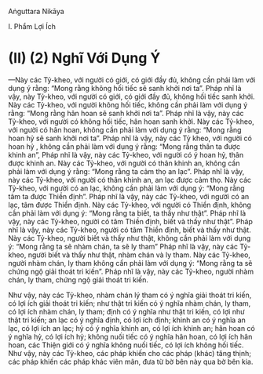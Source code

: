 Aṅguttara Nikāya

I. Phẩm Lợi Ích

# (II) (2) Nghĩ Với Dụng Ý

—Này các Tỷ-kheo, với người có giới, có giới đầy đủ, không cần phải làm với dụng ý rằng: “Mong rằng không hối tiếc sẽ sanh khởi nơi ta”. Pháp nhĩ là vậy, này Tỷ-kheo, với người có giới, có giới đầy đủ, không hối tiếc sanh khởi. Này các Tỷ-kheo, với người không hối tiếc, không cần phải làm với dụng ý rằng: “Mong rằng hân hoan sẽ sanh khởi nơi ta”. Pháp nhĩ là vậy, này các Tỷ-kheo, với người có không hối tiếc, hân hoan sanh khởi. Này các Tỷ-kheo, với người có hân hoan, không cần phải làm với dụng ý rằng: “Mong rằng hoan hỷ sẽ sanh khởi nơi ta”. Pháp nhĩ là vậy, này các Tỷ kheo, với người có hoan hỷ , không cần phải làm với dụng ý rằng: “Mong rằng thân ta được khinh an”, Pháp nhĩ là vậy, này các Tỷ-kheo, với người có ý hoan hỷ, thân được khinh an. Này các Tỷ-kheo, với người có thân khinh an, không cần phải làm với dụng ý rằng: “Mong rằng ta cảm thọ an lạc”. Pháp nhĩ là vậy, này các Tỷ-kheo, với người có thân khinh an, an lạc được cảm thọ. Này các Tỷ-kheo, với người có an lạc, không cần phải làm với dụng ý: “Mong rằng tâm ta được Thiền định”. Pháp nhĩ là vậy, này các Tỷ-kheo, với người có an lạc, tâm được Thiền định. Này các Tỷ-kheo, với người có Thiền định, không cần phải làm với dụng ý: “Mong rằng ta biết, ta thấy như thật”. Pháp nhĩ là vậy, này các Tỷ-kheo, người có tâm Thiền định, biết và thấy như thật”. Pháp nhĩ là vậy, này các Tỷ-kheo, người có tâm Thiền định, biết và thấy như thật. Này các Tỷ-kheo, người biết và thấy như thật, không cần phải làm với dụng ý: “Mong rằng ta sẽ nhàm chán, ta sẽ ly tham” Pháp nhĩ là vậy, này các Tỷ-kheo, người biết và thấy như thật, nhàm chán và ly tham. Này các Tỷ-kheo, người nhàm chán, ly tham không cần phải làm với dụng ý: “Mong rằng ta sẽ chứng ngộ giải thoát tri kiến”. Pháp nhĩ là vậy, này các Tỷ-kheo, người nhàm chán, ly tham, chứng ngộ giải thoát tri kiến.

Như vậy, này các Tỷ-kheo, nhàm chán lý tham có ý nghĩa giải thoát tri kiến, có lợi ích giải thoát tri kiến; như thật tri kiến có ý nghĩa nhàm chán, ly tham, có lợi ích nhàm chán, ly tham; định có ý nghĩa như thật tri kiến, có lợi như thật tri kiến; an lạc có ý nghĩa định, có lợi ích định; khinh an có ý nghĩa an lạc, có lợi ích an lạc; hỷ có ý nghĩa khinh an, có lợi ích khinh an; hân hoan có ý nghĩa hỷ, có lợi ích hỷ; không nuối tiếc có ý nghĩa hân hoan, có lợi ích hân hoan, các Thiện giới có ý nghĩa không nuối tiếc, có lợi ích không hối tiếc. Như vậy, này các Tỷ-kheo, các pháp khiến cho các pháp (khác) tăng thịnh; các pháp khiến các pháp khác viên mãn, đưa từ bờ bên này qua bờ bên kia.

